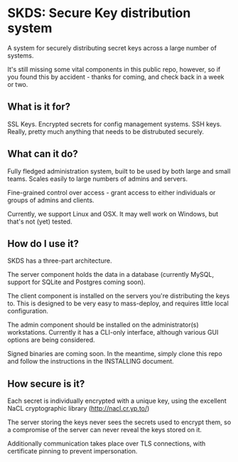SKDS: Secure Key distribution system
======

A system for securely distributing secret keys across a large number of systems.

It's still missing some vital components in this public repo, however, so if you found this by accident - thanks for coming, and check back in a week or two.

What is it for?
-----

SSL Keys.  Encrypted secrets for config management systems.  SSH keys.  Really, pretty much anything that needs to be distrubuted securely.

What can it do?
-----

Fully fledged administration system, built to be used by both large and small teams.  Scales easily to large numbers of admins and servers.

Fine-grained control over access - grant access to either individuals or groups of admins and clients.

Currently, we support Linux and OSX.  It may well work on Windows, but that's not (yet) tested.

How do I use it?
-----

SKDS has a three-part architecture.

The server component holds the data in a database (currently MySQL, support for SQLite and Postgres coming soon).

The client component is installed on the servers you're distributing the keys to.  This is designed to be very easy to mass-deploy, and requires little local configuration.

The admin component should be installed on the administrator(s) workstations.  Currently it has a CLI-only interface, although various GUI options are being considered.

Signed binaries are coming soon.  In the meantime, simply clone this repo and follow the instructions in the INSTALLING document.

How secure is it?
-----
Each secret is individually encrypted with a unique key, using the excellent NaCL cryptographic library (http://nacl.cr.yp.to/)

The server storing the keys never sees the secrets used to encrypt them, so a compromise of the server can never reveal the keys stored on it.

Additionally communication takes place over TLS connections, with certificate pinning to prevent impersonation.
